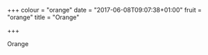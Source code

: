 +++
colour = "orange"
date = "2017-06-08T09:07:38+01:00"
fruit = "orange"
title = "Orange"

+++

Orange